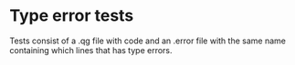# Type error tests

Tests consist of a .qg file with code and an .error file with the same name containing which
lines that has type errors.